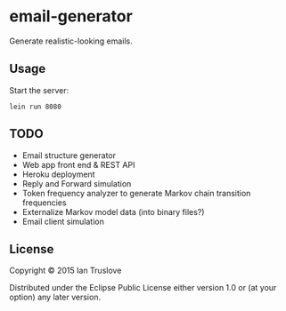 # email-generator

Generate realistic-looking emails.

## Usage

Start the server:

`lein run 8080`

## TODO

* Email structure generator
* Web app front end & REST API
* Heroku deployment
* Reply and Forward simulation
* Token frequency analyzer to generate Markov chain transition frequencies
* Externalize Markov model data (into binary files?)
* Email client simulation

## License

Copyright © 2015 Ian Truslove

Distributed under the Eclipse Public License either version 1.0 or (at
your option) any later version.
